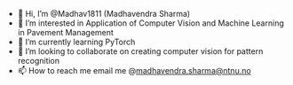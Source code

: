 - 👋 Hi, I’m @Madhav1811 (Madhavendra Sharma)
- 👀 I’m interested in Application of Computer Vision and Machine Learning in Pavement Management
- 🌱 I’m currently learning PyTorch
- 💞️ I’m looking to collaborate on creating computer vision for pattern recognition
- 📫 How to reach me email me @madhavendra.sharma@ntnu.no

<!---
Madhav1811/Madhav1811 is a ✨ special ✨ repository because its `README.md` (this file) appears on your GitHub profile.
You can click the Preview link to take a look at your changes.
--->
